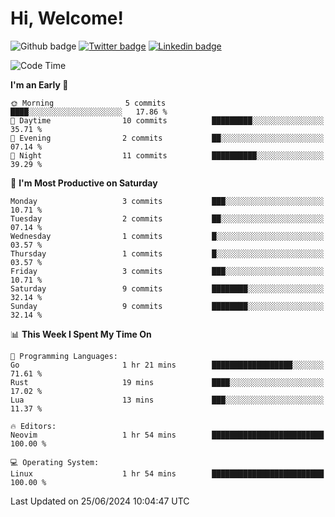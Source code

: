   # Hi, Welcome!
  ![Github badge](https://img.shields.io/github/followers/kraken-afk.svg?style=social&label=Follow&maxAge=2592000)
  [![Twitter badge](https://img.shields.io/badge/-Twitter-00acee?style=flat-square&logo=Twitter&logoColor=white)](https://twitter.com/trshppl)
  [![Linkedin badge](https://img.shields.io/badge/LinkedIn-0077B5?style=flat-square&logo=linkedin&logoColor=white)](https://www.linkedin.com/in/noveanrer)
<!--START_SECTION:waka-->
![Code Time](http://img.shields.io/badge/Code%20Time-234%20hrs%201%20min-blue)

**I'm an Early 🐤** 

```text
🌞 Morning                5 commits           ████░░░░░░░░░░░░░░░░░░░░░   17.86 % 
🌆 Daytime                10 commits          █████████░░░░░░░░░░░░░░░░   35.71 % 
🌃 Evening                2 commits           ██░░░░░░░░░░░░░░░░░░░░░░░   07.14 % 
🌙 Night                  11 commits          ██████████░░░░░░░░░░░░░░░   39.29 % 
```
📅 **I'm Most Productive on Saturday** 

```text
Monday                   3 commits           ███░░░░░░░░░░░░░░░░░░░░░░   10.71 % 
Tuesday                  2 commits           ██░░░░░░░░░░░░░░░░░░░░░░░   07.14 % 
Wednesday                1 commits           █░░░░░░░░░░░░░░░░░░░░░░░░   03.57 % 
Thursday                 1 commits           █░░░░░░░░░░░░░░░░░░░░░░░░   03.57 % 
Friday                   3 commits           ███░░░░░░░░░░░░░░░░░░░░░░   10.71 % 
Saturday                 9 commits           ████████░░░░░░░░░░░░░░░░░   32.14 % 
Sunday                   9 commits           ████████░░░░░░░░░░░░░░░░░   32.14 % 
```


📊 **This Week I Spent My Time On** 

```text
💬 Programming Languages: 
Go                       1 hr 21 mins        ██████████████████░░░░░░░   71.61 % 
Rust                     19 mins             ████░░░░░░░░░░░░░░░░░░░░░   17.02 % 
Lua                      13 mins             ███░░░░░░░░░░░░░░░░░░░░░░   11.37 % 

🔥 Editors: 
Neovim                   1 hr 54 mins        █████████████████████████   100.00 % 

💻 Operating System: 
Linux                    1 hr 54 mins        █████████████████████████   100.00 % 
```


 Last Updated on 25/06/2024 10:04:47 UTC
<!--END_SECTION:waka-->